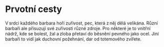 # Prvotní cesty
  
V srdci každého barbara hoří zuřivost, pec, která z něj dělá velikána. Různí barbaři ale přisuzují své zuřivosti různé zdroje. Pro některé je to vnitřní nádrž, kde se bolest, žal a zloba přetaví do běsnění pevného jako ocel. Jiní barbaři to vidí jak duchovní požehnání, dar od totemového zvířete.
